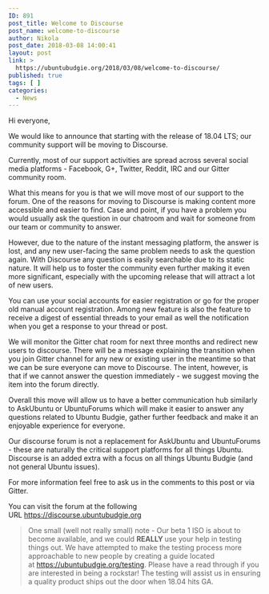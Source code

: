 ```yaml
---
ID: 891
post_title: Welcome to Discourse
post_name: welcome-to-discourse
author: Nikola
post_date: 2018-03-08 14:00:41
layout: post
link: >
  https://ubuntubudgie.org/2018/03/08/welcome-to-discourse/
published: true
tags: [ ]
categories:
  - News
---
```

Hi everyone,

We would like to announce that starting with the release of 18.04 LTS; our community support will be moving to Discourse.

Currently, most of our support activities are spread across several social media platforms - Facebook, G+, Twitter, Reddit, IRC and our Gitter community room.

What this means for you is that we will move most of our support to the forum. One of the reasons for moving to Discourse is making content more accessible and easier to find. Case and point, if you have a problem you would usually ask the question in our chatroom and wait for someone from our team or community to answer.

However, due to the nature of the instant messaging platform, the answer is lost, and any new user-facing the same problem needs to ask the question again. With Discourse any question is easily searchable due to its static nature. It will help us to foster the community even further making it even more significant, especially with the upcoming release that will attract a lot of new users.

You can use your social accounts for easier registration or go for the proper old manual account registration. Among new feature is also the feature to receive a digest of essential threads to your email as well the notification when you get a response to your thread or post.

We will monitor the Gitter chat room for next three months and redirect new users to discourse. There will be a message explaining the transition when you join Gitter channel for any new or existing user in the meantime so that we can be sure everyone can move to Discourse. The intent, however, is that if we cannot answer the question immediately - we suggest moving the item into the forum directly.

Overall this move will allow us to have a better communication hub similarly to AskUbuntu or UbuntuForums which will make it easier to answer any questions related to Ubuntu Budgie, gather further feedback and make it an enjoyable experience for everyone.

Our discourse forum is not a replacement for AskUbuntu and UbuntuForums - these are naturally the critical support platforms for all things Ubuntu. Discourse is an added extra with a focus on all things Ubuntu Budgie (and not general Ubuntu issues).

For more information feel free to ask us in the comments to this post or via Gitter.

You can visit the forum at the following URL <a href="https://discourse.ubuntubudgie.org/">https://discourse.ubuntubudgie.org</a>
<blockquote>One small (well not really small) note - Our beta 1 ISO is about to become available, and we could <strong>REALLY </strong>use your help in testing things out. We have attempted to make the testing process more approachable to new people by creating a guide located at <a href="https://ubuntubudgie.org/testing">https://ubuntubudgie.org/testing</a>. Please have a read through if you are interested in being a rockstar! The testing will assist us in ensuring a quality product ships out the door when 18.04 hits GA.</blockquote>